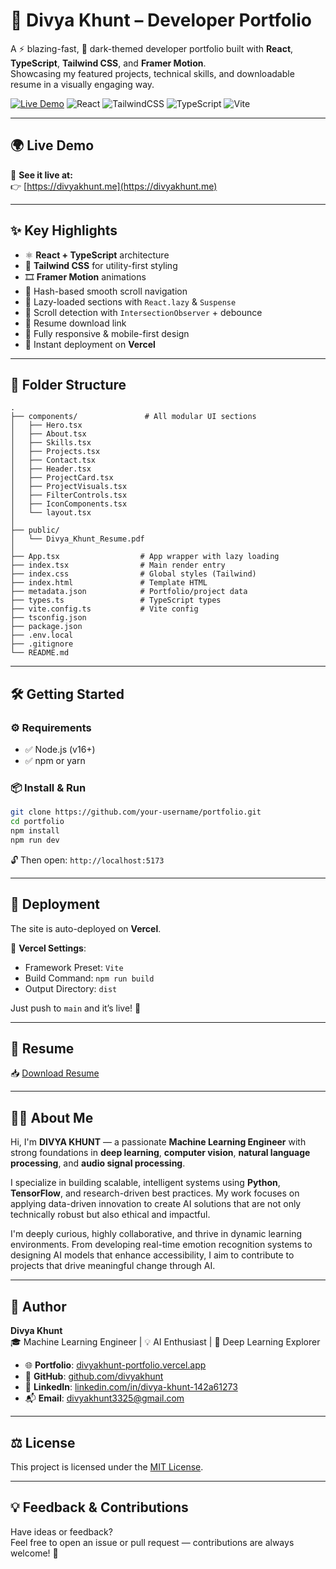 # 💼 Divya Khunt – Developer Portfolio

A ⚡ blazing-fast, 🖤 dark-themed developer portfolio built with **React**, **TypeScript**, **Tailwind CSS**, and **Framer Motion**.  
Showcasing my featured projects, technical skills, and downloadable resume in a visually engaging way.

[![Live Demo](https://img.shields.io/badge/Live-Demo-4ade80?style=flat-square&logo=vercel&logoColor=black)](https://divyakhunt-portfolio.vercel.app)
![React](https://img.shields.io/badge/React-18-blue?style=flat-square&logo=react)
![TailwindCSS](https://img.shields.io/badge/TailwindCSS-3.0-38bdf8?style=flat-square&logo=tailwind-css&logoColor=white)
![TypeScript](https://img.shields.io/badge/TypeScript-4.9-3178c6?style=flat-square&logo=typescript&logoColor=white)
![Vite](https://img.shields.io/badge/Vite-⚡️-9466ff?style=flat-square&logo=vite&logoColor=white)

---

## 🌍 Live Demo

🔗 **See it live at:**  
👉 [https://divyakhunt.me](https://divyakhunt.me)

---

## ✨ Key Highlights

- ⚛️ **React + TypeScript** architecture
- 🎨 **Tailwind CSS** for utility-first styling
- 🎞️ **Framer Motion** animations
- 🔗 Hash-based smooth scroll navigation
- 🧠 Lazy-loaded sections with `React.lazy` & `Suspense`
- 👀 Scroll detection with `IntersectionObserver` + debounce
- 📄 Resume download link
- 📱 Fully responsive & mobile-first design
- 🚀 Instant deployment on **Vercel**

---

## 📁 Folder Structure

```
.
├── components/               # All modular UI sections
│   ├── Hero.tsx
│   ├── About.tsx
│   ├── Skills.tsx
│   ├── Projects.tsx
│   ├── Contact.tsx
│   ├── Header.tsx
│   ├── ProjectCard.tsx
│   ├── ProjectVisuals.tsx
│   ├── FilterControls.tsx
│   ├── IconComponents.tsx
│   └── layout.tsx
│
├── public/
│   └── Divya_Khunt_Resume.pdf
│
├── App.tsx                  # App wrapper with lazy loading
├── index.tsx                # Main render entry
├── index.css                # Global styles (Tailwind)
├── index.html               # Template HTML
├── metadata.json            # Portfolio/project data
├── types.ts                 # TypeScript types
├── vite.config.ts           # Vite config
├── tsconfig.json
├── package.json
├── .env.local
├── .gitignore
└── README.md
```

---

## 🛠️ Getting Started

### ⚙️ Requirements

- ✅ Node.js (v16+)
- ✅ npm or yarn

### 📦 Install & Run

```bash
git clone https://github.com/your-username/portfolio.git
cd portfolio
npm install
npm run dev
```

🔓 Then open: `http://localhost:5173`

---

## 🚢 Deployment

The site is auto-deployed on **Vercel**.

🔧 **Vercel Settings**:
- Framework Preset: `Vite`
- Build Command: `npm run build`
- Output Directory: `dist`

Just push to `main` and it’s live! 🎉

---

## 📄 Resume

📥 [Download Resume](https://divyakhunt-portfolio.vercel.app/Divya_Khunt_Resume.pdf)

---

## 👩‍💻 About Me

Hi, I'm **DIVYA KHUNT** — a passionate **Machine Learning Engineer** with strong foundations in **deep learning**, **computer vision**, **natural language processing**, and **audio signal processing**.

I specialize in building scalable, intelligent systems using **Python**, **TensorFlow**, and research-driven best practices. My work focuses on applying data-driven innovation to create AI solutions that are not only technically robust but also ethical and impactful.

I'm deeply curious, highly collaborative, and thrive in dynamic learning environments. From developing real-time emotion recognition systems to designing AI models that enhance accessibility, I aim to contribute to projects that drive meaningful change through AI.

---

## 👤 Author

**Divya Khunt**  
🎓 Machine Learning Engineer | 💡 AI Enthusiast | 🧠 Deep Learning Explorer

- 🌐 **Portfolio**: [divyakhunt-portfolio.vercel.app](https://divyakhunt-portfolio.vercel.app)
- 🐙 **GitHub**: [github.com/divyakhunt](https://github.com/divyakhunt)
- 💼 **LinkedIn**: [linkedin.com/in/divya-khunt-142a61273](https://www.linkedin.com/in/divya-khunt-142a61273/)
- 📬 **Email**: [divyakhunt3325@gmail.com](mailto:divyakhunt3325@gmail.com)

---

## ⚖️ License

This project is licensed under the [MIT License](LICENSE).

---

## 💡 Feedback & Contributions

Have ideas or feedback?  
Feel free to open an issue or pull request — contributions are always welcome! 🙌
